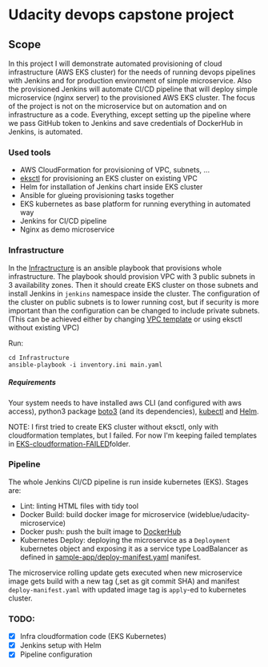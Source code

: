 # Udacity devops capstone project

## Scope 
In this project I will demonstrate automated provisioning of cloud infrastructure (AWS EKS cluster) for the needs of running devops pipelines with Jenkins and for production environment of simple microservice.  Also the provisioned Jenkins will automate CI/CD pipeline that will deploy simple microservice (nginx server) to the provisioned AWS EKS cluster. The focus of the project is not on the microservice but on automation and on infrastructure as a code. Everything, except setting up the pipeline where we pass GitHub token to Jenkins and save credentials of DockerHub in Jenkins, is automated. 

### Used tools

- AWS CloudFormation for provisioning of VPC, subnets, ...
- [eksctl](https://eksctl.io/) for provisioning an EKS cluster on existing VPC
- Helm for installation of Jenkins chart inside EKS cluster
- Ansible for glueing provisioning tasks together 
- EKS kubernetes as base platform for running everything in automated way   
- Jenkins for CI/CD pipeline
- Nginx as demo microservice

### Infrastructure

In the [Infractructure](./Infrastructure) is an ansible playbook that provisions whole infrastructure. The playbook should provision VPC with 3 public subnets in 3 availability zones. Then it should create EKS cluster on those subnets and install Jenkins in `jenkins` namespace inside the cluster. 
The configuration of the cluster on public subnets is to lower running cost, but if security is more important than the configuration can be changed to include private subnets. (This can be achieved either by changing [VPC template](https://docs.aws.amazon.com/eks/latest/userguide/create-public-private-vpc.html) or using eksctl without existing VPC)

Run:
```
cd Infrastructure
ansible-playbook -i inventory.ini main.yaml
```
##### Requirements
Your system needs to have installed aws CLI (and configured with aws access), python3 package [boto3](https://boto3.amazonaws.com/v1/documentation/api/latest/index.html) (and its dependencies), [kubectl](https://kubernetes.io/docs/tasks/tools/install-kubectl/) and [Helm](https://helm.sh/docs/intro/install/).

NOTE: I first tried to create EKS cluster without eksctl, only with cloudformation templates, but I failed. For now I'm keeping failed templates in [EKS-cloudformation-FAILED](./EKS-cloudformation-FAILED)folder.

### Pipeline

The whole Jenkins CI/CD pipeline is run inside kubernetes (EKS). Stages are:
- Lint: linting HTML files with tidy tool
- Docker Build: build docker image for microservice (wideblue/udacity-microservice)
- Docker push: push the built image to [DockerHub](https://hub.docker.com/repository/docker/wideblue/udacity-microservice)
- Kubernetes Deploy: deploying the microservice as a `Deployment` kubernetes object and exposing it as a service type LoadBalancer as defined in [sample-app/deploy-manifest.yaml](./sample-app/deploy-manifest.yaml) manifest.

The microservice rolling update gets executed when new microservice image gets build with a new tag (,set as git commit SHA) and manifest `deploy-manifest.yaml` with updated image tag is `apply`-ed to kubernetes cluster.   
 

### TODO:
- [x] Infra cloudformation code (EKS Kubernetes)
- [x] Jenkins setup with Helm
- [x] Pipeline configuration
